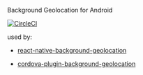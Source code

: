 Background Geolocation for Android

[![CircleCI](https://circleci.com/gh/mauron85/background-geolocation-android/tree/master.svg?style=shield)](https://circleci.com/gh/progamma/background-geolocation-android/tree/master)

used by:

* [react-native-background-geolocation](https://github.com/progamma/react-native-background-geolocation)

* [cordova-plugin-background-geolocation](https://github.com/progamma/cordova-plugin-background-geolocation)
